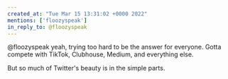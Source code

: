 ```yaml
---
created_at: "Tue Mar 15 13:31:02 +0000 2022"
mentions: ['floozyspeak']
in_reply_to: @floozyspeak
---
```


@floozyspeak yeah, trying too hard to be the answer for everyone. Gotta compete with TikTok, Clubhouse, Medium, and everything else.

But so much of Twitter's beauty is in the simple parts.